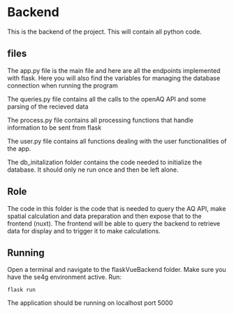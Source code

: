 # Backend

This is the backend of the project. This will contain all python code.

## files

The app.py file is the main file and here are all the endpoints implemented with flask. Here
you will also find the variables for managing the database connection when running the program


The queries.py file contains all the calls to the openAQ API and some parsing of the recieved
data


The process.py file contains all processing functions that handle information to be sent from
flask


The user.py file contains all functions dealing with the user functionalities of the app.


The db_initalization folder contains the code needed to initialize the database. It should only
ne run once and then be left alone. 

## Role

The code in this folder is the code that is needed to query the AQ API, make spatial calculation and
data preparation and then expose that to the frontend (nuxt). The frontend will be able to query the
backend to retrieve data for display and to trigger it to make calculations.

## Running

Open a terminal and navigate to the flaskVueBackend folder. Make sure you have the se4g environment
active. Run:

    flask run

The application should be running on localhost port 5000
